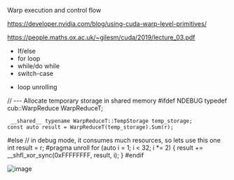 Warp execution and control flow

https://developer.nvidia.com/blog/using-cuda-warp-level-primitives/

https://people.maths.ox.ac.uk/~gilesm/cuda/2019/lecture_03.pdf

- If/else
- for loop
- while/do while
- switch-case
+ loop unrolling

// --- Allocate temporary storage in shared memory 
#ifdef NDEBUG
	typedef cub::WarpReduce<int> WarpReduceT;

	 __shared__ typename WarpReduceT::TempStorage temp_storage;
	const auto result = WarpReduceT(temp_storage).Sum(r);
#else
	// in debug mode, it consumes much resources, so lets use this one
	int result = r;
#pragma unroll
	for (auto i = 1; i < 32; i *= 2) {
		result += __shfl_xor_sync(0xFFFFFFFF, result, i);
	}
#endif

![image](https://github.com/gagikh/cuda/assets/7694001/d483440c-3828-4ae7-8f7a-f6601242d0a5)
